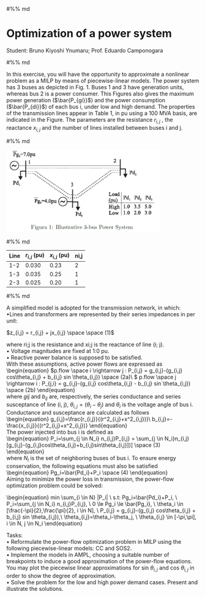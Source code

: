 #%% md

# Optimization of a power system
Student: Bruno Kiyoshi Ynumaru; Prof. Eduardo Camponogara

#%% md

In this exercise, you will have the opportunity to approximate a nonlinear problem
as a MILP by means of piecewise-linear models. The power system has 3 buses
as depicted in Fig. 1. Buses 1 and 3 have generation units, whereas bus 2 is a
power consumer. This Figures also gives the maximum power generation ($\bar{P_{gi}}$) and
the power consumption ($\bar{P_{di}}$) of each bus i, under low and high demand. The
properties of the transmission lines appear in Table 1, in pu using a 100 MVA basis,
are indicated in the Figure. The parameters are the resistance $r_{i,j}$ , the reactance $x_{i,j}$
and the number of lines installed between buses i and j.

#%% md


<img src="Figure1.jpg" alt="Drawing" style="width: 400px; margin-left:auto; margin-right:auto"/>

#%% md

|Line| $r_{i,j}$ (pu)| $x_{i,j}$ (pu)| ni,j|
|----|---------------|---------------|----------|
|1-2 | 0.030         |0.23           |2         |
|1-3 |0.035          | 0.25          |1         |
|2-3 | 0.025         | 0.20          |1         |

#%% md

A simplified model is adopted for the transmission network, in which:  
•Lines and transformers are represented by their series impedances in per unit:  

$z_{i,j} = r_{i,j} + jx_{i,j} \space \space (1)$

where ri;j is the resistance and xi;j is the reactance of line (i; j).  
• Voltage magnitudes are fixed at 1:0 pu.  
• Reactive power balance is supposed to be satisfied.  
With these assumptions, active power flows are expressed as  
\begin{equation}
$p.flow \space i \rightarrow j : P_{i,j} = g_{i,j}-(g_{i,j} cos\theta_{i,j} + b_{i,j} sin \theta_{i,j}) \space (2a)\\ $
p.flow \space j \rightarrow i : P_{j,i} = g_{i,j}-(g_{i,j} cos\theta_{i,j} - b_{i,j} sin \theta_{i,j}) \space (2b) 
\end{equation}  
where $gij$ and $b_{ij}$ are, respectively, the series conductance and series susceptance of
line (i, j), $\theta_{i,j} = (\theta_i - \theta_j)$ and $\theta_i$ is the voltage angle of bus i.  
Conductance and susceptance are calculated as follows  
\begin{equation}
g_{i,j}=\frac{r_{i,j}}{(r^2_{i,j}+x^2_{i,j})}\\
b_{i,j}=-\frac{x_{i,j}}{(r^2_{i,j}+x^2_{i,j})}
\end{equation}  
The power injected into bus i is defined as  
\begin{equation}
P_i=\sum_{j \in N_i} n_{i,j}P_{i,j} = \sum_{j \in N_i}n_{i,j}[g_{i,j}-(g_{i,j}cos\theta_{i,j}+b_{i,j}sin\theta_{i,j}])] \space (3)
\end{equation}  
where $N_i$ is the set of neighboring buses of bus i. To ensure energy conservation, the
following equations must also be satisfied  
\begin{equation}
Pg_i=\bar{Pd_i}+P_i \space (4)
\end{equation}  
Aiming to minimize the power loss in transmission, the power-flow optimization problem could be solved:  

\begin{equation}
min \sum_{i \in N} |P_i| \\
s.t: Pg_i=\bar{Pd_i}+P_i, \\
P_i=\sum_{j \in N_i} n_{i,j}P_{i,j}, \\
0 \le Pg_i \le \bar{Pg_i}, \\
\theta_i \in [\frac{-\pi}{2},\frac{\pi}{2}, i \in N],  \\
P_{i,j} = g_{i,j}-(g_{i,j} cos\theta_{i,j} + b_{i,j} sin \theta_{i,j}),\\
\theta_{i,j}=\theta_i-\theta_j, \\
\theta_{i,j} \in [-\pi,\pi], i \in N, j \in N_i
\end{equation}

Tasks:  
• Reformulate the power-flow optimization problem in MILP using the following piecewise-linear models: CC and SOS2.  
• Implement the models in AMPL, choosing a suitable number of breakpoints to induce a good approximation of the power-flow equations. You may plot the piecewise linear approximations for sin $\theta_{i,j}$ and cos $\theta_{i,j}$ in order to show the degree of approximation.  
• Solve the problem for the low and high power demand cases. Present and illustrate the solutions.  
